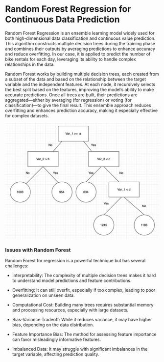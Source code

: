 # Random Forest Regression for Continuous Data Prediction

Random Forest Regression is an ensemble learning model widely used for both high-dimensional data classification and continuous value prediction. This algorithm constructs multiple decision trees during the training phase and combines their outputs by averaging predictions to enhance accuracy and reduce overfitting. In our case, it is applied to predict the number of bike rentals for each day, leveraging its ability to handle complex relationships in the data.

Random Forest works by building multiple decision trees, each created from a subset of the data and based on the relationship between the target variable and the independent features. At each node, it recursively selects the best split based on the features, improving the model’s ability to make accurate predictions. Once all trees are built, their predictions are aggregated—either by averaging (for regression) or voting (for classification)—to give the final result. This ensemble approach reduces overfitting and enhances prediction accuracy, making it especially effective for complex datasets.

![Illustration of Decision Tree](image.png)

### Issues with Random Forest

Random Forest for regression is a powerful technique but has several challenges:

- Interpretability: The complexity of multiple decision trees makes it hard to understand model predictions and feature contributions.

- Overfitting: It can still overfit, especially if too complex, leading to poor generalization on unseen data.

- Computational Cost: Building many trees requires substantial memory and processing resources, especially with large datasets.

- Bias-Variance Tradeoff: While it reduces variance, it may have higher bias, depending on the data distribution.

- Feature Importance Bias: The method for assessing feature importance can favor misleadingly informative features.

- Imbalanced Data: It may struggle with significant imbalances in the target variable, affecting prediction quality.